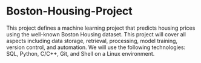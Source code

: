 # Boston-Housing-Project
This project defines a machine learning project that predicts housing prices using the well-known Boston Housing dataset. This project will cover all aspects including data storage, retrieval, processing, model training, version control, and automation. We will use the following technologies: SQL, Python, C/C++, Git, and Shell on a Linux environment.
